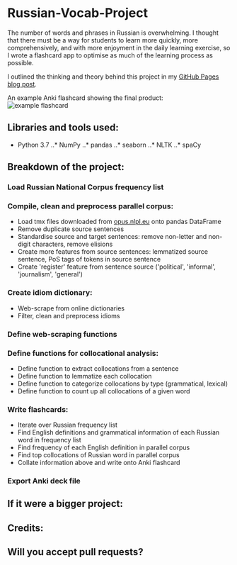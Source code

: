 # Russian-Vocab-Project
 
The number of words and phrases in Russian is overwhelming. I thought that there must be a way for students to learn more quickly, more comprehensively, and with more enjoyment in the daily learning exercise, so I wrote a flashcard app to optimise as much of the learning process as possible.

I outlined the thinking and theory behind this project in my [GitHub Pages blog post](https://markdecl.github.io/Optimising-vocab-learning-(with-some-help-from-Python)/).

An example Anki flashcard showing the final product:  
![example flashcard](https://github.com/markdecl/Russian-Vocab-Project/blob/main/User%201%20-%20Anki%2011_27_2020%203_45_11%20PM.png)

## Libraries and tools used:
* Python 3.7
..* NumPy
..* pandas
..* seaborn
..* NLTK
..* spaCy

## Breakdown of the project:

### Load Russian National Corpus frequency list

### Compile, clean and preprocess parallel corpus:
* Load tmx files downloaded from [opus.nlpl.eu](opus.nlpl.eu) onto pandas DataFrame
* Remove duplicate source sentences
* Standardise source and target sentences: remove non-letter and non-digit characters, remove elisions
* Create more features from source sentences: lemmatized source sentence, PoS tags of tokens in source sentence
* Create 'register' feature from sentence source ('political', 'informal', 'journalism', 'general')

### Create idiom dictionary:
* Web-scrape from online dictionaries
* Filter, clean and preprocess idioms

### Define web-scraping functions

### Define functions for collocational analysis:
* Define function to extract collocations from a sentence
* Define function to lemmatize each collocation
* Define function to categorize collocations by type (grammatical, lexical) 
* Define function to count up all collocations of a given word

### Write flashcards:
* Iterate over Russian frequency list
* Find English definitions and grammatical information of each Russian word in frequency list
* Find frequency of each English definition in parallel corpus
* Find top collocations of Russian word in parallel corpus
* Collate information above and write onto Anki flashcard

### Export Anki deck file

## If it were a bigger project:

## Credits:

## Will you accept pull requests?
